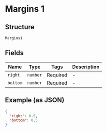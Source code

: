 
# Margins 1

## Structure

`Margins1`

## Fields

| Name | Type | Tags | Description |
|  --- | --- | --- | --- |
| `right` | `number` | Required | - |
| `bottom` | `number` | Required | - |

## Example (as JSON)

```json
{
  "right": 0.5,
  "bottom": 0.5
}
```

